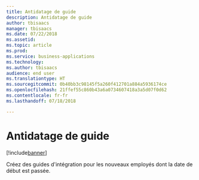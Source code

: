 ```yaml
---
title: Antidatage de guide
description: Antidatage de guide
author: tbisaacs
manager: tbisaacs
ms.date: 07/22/2018
ms.assetid: 
ms.topic: article
ms.prod: 
ms.service: business-applications
ms.technology: 
ms.author: tbisaacs
audience: end user
ms.translationtype: HT
ms.sourcegitcommit: 0b40bb3c98145f5a260f412701a884a5936174ce
ms.openlocfilehash: 21ffef55c860b43a6a0734607418a3a5d07f0d62
ms.contentlocale: fr-fr
ms.lasthandoff: 07/18/2018

---
```

#  <a name="guide-backdating"></a>Antidatage de guide

[!include[banner](../../../includes/banner.md)]

Créez des guides d'intégration pour les nouveaux employés dont la date de début est passée. 

